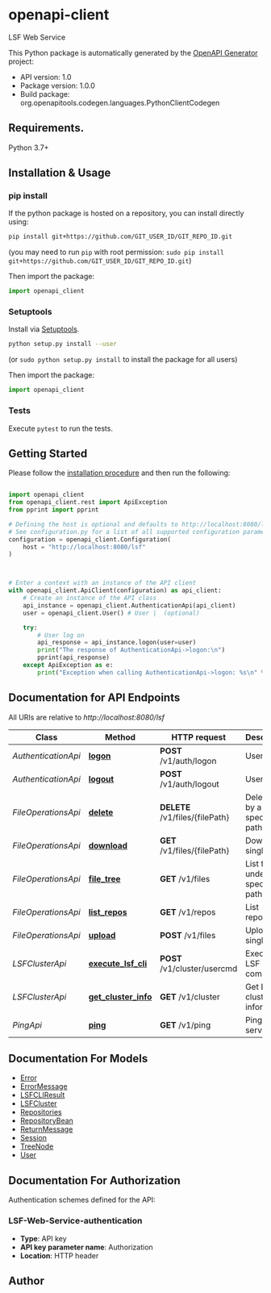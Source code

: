 # openapi-client
LSF Web Service

This Python package is automatically generated by the [OpenAPI Generator](https://openapi-generator.tech) project:

- API version: 1.0
- Package version: 1.0.0
- Build package: org.openapitools.codegen.languages.PythonClientCodegen

## Requirements.

Python 3.7+

## Installation & Usage
### pip install

If the python package is hosted on a repository, you can install directly using:

```sh
pip install git+https://github.com/GIT_USER_ID/GIT_REPO_ID.git
```
(you may need to run `pip` with root permission: `sudo pip install git+https://github.com/GIT_USER_ID/GIT_REPO_ID.git`)

Then import the package:
```python
import openapi_client
```

### Setuptools

Install via [Setuptools](http://pypi.python.org/pypi/setuptools).

```sh
python setup.py install --user
```
(or `sudo python setup.py install` to install the package for all users)

Then import the package:
```python
import openapi_client
```

### Tests

Execute `pytest` to run the tests.

## Getting Started

Please follow the [installation procedure](#installation--usage) and then run the following:

```python

import openapi_client
from openapi_client.rest import ApiException
from pprint import pprint

# Defining the host is optional and defaults to http://localhost:8080/lsf
# See configuration.py for a list of all supported configuration parameters.
configuration = openapi_client.Configuration(
    host = "http://localhost:8080/lsf"
)



# Enter a context with an instance of the API client
with openapi_client.ApiClient(configuration) as api_client:
    # Create an instance of the API class
    api_instance = openapi_client.AuthenticationApi(api_client)
    user = openapi_client.User() # User |  (optional)

    try:
        # User log on
        api_response = api_instance.logon(user=user)
        print("The response of AuthenticationApi->logon:\n")
        pprint(api_response)
    except ApiException as e:
        print("Exception when calling AuthenticationApi->logon: %s\n" % e)

```

## Documentation for API Endpoints

All URIs are relative to *http://localhost:8080/lsf*

Class | Method | HTTP request | Description
------------ | ------------- | ------------- | -------------
*AuthenticationApi* | [**logon**](docs/AuthenticationApi.md#logon) | **POST** /v1/auth/logon | User log on
*AuthenticationApi* | [**logout**](docs/AuthenticationApi.md#logout) | **POST** /v1/auth/logout | User log off
*FileOperationsApi* | [**delete**](docs/FileOperationsApi.md#delete) | **DELETE** /v1/files/{filePath} | Delete file by a specific path
*FileOperationsApi* | [**download**](docs/FileOperationsApi.md#download) | **GET** /v1/files/{filePath} | Download a single file
*FileOperationsApi* | [**file_tree**](docs/FileOperationsApi.md#file_tree) | **GET** /v1/files | List file under a specific path
*FileOperationsApi* | [**list_repos**](docs/FileOperationsApi.md#list_repos) | **GET** /v1/repos | List repositories
*FileOperationsApi* | [**upload**](docs/FileOperationsApi.md#upload) | **POST** /v1/files | Upload a single file
*LSFClusterApi* | [**execute_lsf_cli**](docs/LSFClusterApi.md#execute_lsf_cli) | **POST** /v1/cluster/usercmd | Execute LSF command
*LSFClusterApi* | [**get_cluster_info**](docs/LSFClusterApi.md#get_cluster_info) | **GET** /v1/cluster | Get LSF cluster information
*PingApi* | [**ping**](docs/PingApi.md#ping) | **GET** /v1/ping | Ping service


## Documentation For Models

 - [Error](docs/Error.md)
 - [ErrorMessage](docs/ErrorMessage.md)
 - [LSFCLIResult](docs/LSFCLIResult.md)
 - [LSFCluster](docs/LSFCluster.md)
 - [Repositories](docs/Repositories.md)
 - [RepositoryBean](docs/RepositoryBean.md)
 - [ReturnMessage](docs/ReturnMessage.md)
 - [Session](docs/Session.md)
 - [TreeNode](docs/TreeNode.md)
 - [User](docs/User.md)


<a id="documentation-for-authorization"></a>
## Documentation For Authorization


Authentication schemes defined for the API:
<a id="LSF-Web-Service-authentication"></a>
### LSF-Web-Service-authentication

- **Type**: API key
- **API key parameter name**: Authorization
- **Location**: HTTP header


## Author




